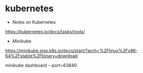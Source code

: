 # kubernetes

- Notes on Kubernetes

https://kubernetes.io/docs/tasks/tools/

- Minikube

https://minikube.sigs.k8s.io/docs/start/?arch=%2Flinux%2Fx86-64%2Fstable%2Fbinary+download

minikube dashboard --port=63840
